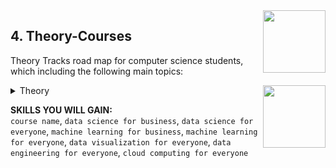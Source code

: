<img align="right" width="100" height="100" src="https://github.com/cs-MohamedAyman/DataCamp-Tracks/blob/master/organizations-logos/datacamp.jpg">

## 4. Theory-Courses
Theory Tracks road map for computer science students, which including the following main topics:

<img align="right" width="100" height="100" src="https://github.com/cs-MohamedAyman/DataCamp-Tracks/blob/master/organizations-logos/theory.jpg">

<details>
	<summary>Theory</summary><table>
	<thead>
		<tr>
			<th width="40%">Course</th>
			<th width="60%">Chapter</th>
			<th>H</th>
			<th>Videos</th>
			<th>Exercises</th>
		</tr>
	</thead>
	<tbody>
			<tr>
				<td rowspan=4 align=center>
<a href="https://learn.datacamp.com/courses/data-science-for-business">Data Science for Business</a><br>
				<td align="left">Introduction to Data Science</td>
				<td rowspan=4 align="center">4</td>
				<td rowspan=4 align="center">14</td>
				<td rowspan=4 align="center">51</td>
				</td>
			</tr>
			<tr>
				<td align="left">Data Collection and Storage</td>
			</tr>
			<tr>
				<td align="left">Analysis and Visualization</td>
			</tr>
			<tr>
				<td align="left">Prediction</td>
			</tr>
			<tr>
				<td rowspan=4 align=center>
<a href="https://learn.datacamp.com/courses/data-science-for-everyone">Data Science for Everyone</a><br>
				<td align="left">Introduction to Data Science</td>
				<td rowspan=4 align="center">4</td>
				<td rowspan=4 align="center">15</td>
				<td rowspan=4 align="center">48</td>
				</td>
			</tr>
			<tr>
				<td align="left">Data Collection and Storage</td>
			</tr>
			<tr>
				<td align="left">Preparation, Exploration, and Visualization</td>
			</tr>
			<tr>
				<td align="left">Experimentation and Prediction</td>
			</tr>
			<tr>
				<td rowspan=4 align=center>
<a href="https://learn.datacamp.com/courses/machine-learning-for-business">Machine Learning for Business</a><br>
				<td align="left">Machine learning and data use cases</td>
				<td rowspan=4 align="center">4</td>
				<td rowspan=4 align="center">15</td>
				<td rowspan=4 align="center">48</td>
				</td>
			</tr>
			<tr>
				<td align="left">Machine learning types</td>
			</tr>
			<tr>
				<td align="left">Business requirements and model design</td>
			</tr>
			<tr>
				<td align="left">Managing machine learning projects</td>
			</tr>
			<tr>
				<td rowspan=3 align=center>
<a href="https://learn.datacamp.com/courses/machine-learning-for-everyone">Machine Learning for Everyone</a><br>
				<td align="left">What is Machine Learning?</td>
				<td rowspan=3 align="center">4</td>
				<td rowspan=3 align="center">12</td>
				<td rowspan=3 align="center">37</td>
				</td>
			</tr>
			<tr>
				<td align="left">Machine Learning Models</td>
			</tr>
			<tr>
				<td align="left">Deep Learning</td>
			</tr>
			<tr>
				<td rowspan=4 align=center>
<a href="https://learn.datacamp.com/courses/data-visualization-for-everyone">Data Visualization for Everyone</a><br>
				<td align="left">Visualizing distributions</td>
				<td rowspan=4 align="center">4</td>
				<td rowspan=4 align="center">14</td>
				<td rowspan=4 align="center">43</td>
				</td>
			</tr>
			<tr>
				<td align="left">Visualizing two variables</td>
			</tr>
			<tr>
				<td align="left">The color and the shape</td>
			</tr>
			<tr>
				<td align="left">99 problems but a plot ain't one of them</td>
			</tr>
			<tr>
				<td rowspan=3 align=center>
<a href="https://learn.datacamp.com/courses/data-engineering-for-everyone">Data Engineering for Everyone</a><br>
				<td align="left">What is data engineering?</td>
				<td rowspan=3 align="center">2</td>
				<td rowspan=3 align="center">11</td>
				<td rowspan=3 align="center">32</td>
				</td>
			</tr>
			<tr>
				<td align="left">Storing data</td>
			</tr>
			<tr>
				<td align="left">Moving and processing data</td>
			</tr>
			<tr>
				<td rowspan=3 align=center>
<a href="https://learn.datacamp.com/courses/cloud-computing-for-everyone">Cloud Computing for Everyone</a><br>
				<td align="left">Introduction to Cloud Computing</td>
				<td rowspan=3 align="center">2</td>
				<td rowspan=3 align="center">11</td>
				<td rowspan=3 align="center">33</td>
				</td>
			</tr>
			<tr>
				<td align="left">Cloud Deployment</td>
			</tr>
			<tr>
				<td align="left">Cloud Providers and Case Studies</td>
			</tr>
	</tbody>
</table>
</details>

**SKILLS YOU WILL GAIN:**<br>
`course name`, `data science for business`, `data science for everyone`, `machine learning for business`, `machine learning for everyone`, `data visualization for everyone`, `data engineering for everyone`, `cloud computing for everyone`
